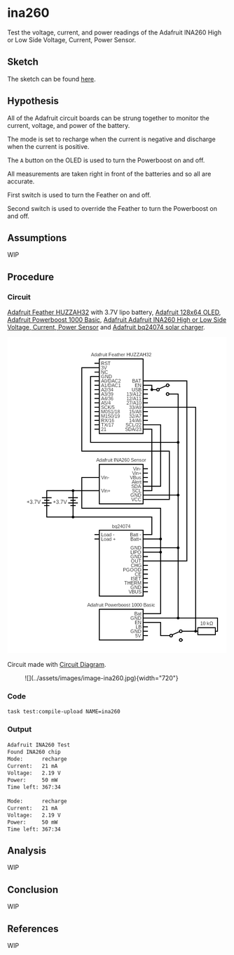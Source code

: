 # ina260

Test the voltage, current, and power readings of the Adafruit INA260 High or Low
Side Voltage, Current, Power Sensor.

## Sketch

The sketch can be found [here][1].

## Hypothesis

All of the Adafruit circuit boards can be strung together to monitor the current,
voltage, and power of the battery.

The mode is set to recharge when the current is negative and discharge when the
current is positive.

The `A` button on the OLED is used to turn the Powerboost on and off.

All measurements are taken right in front of the batteries and so all are accurate.

First switch is used to turn the Feather on and off.

Second switch is used to override the Feather to turn the Powerboost on and off.

## Assumptions

WIP

## Procedure

### Circuit

[Adafruit Feather HUZZAH32][5] with 3.7V lipo battery, [Adafruit 128x64 OLED][7], [Adafruit
Powerboost 1000 Basic][3], [Adafruit Adafruit INA260 High or Low Side Voltage, Current, 
Power Sensor][4] and [Adafruit bq24074 solar charger][6].

![](../assets/images/circuit-ina260.png)

Circuit made with [Circuit Diagram][2].

<figure markdown>
  ![](../assets/images/image-ina260.jpg){width="720"}
</figure>

### Code

```shell
task test:compile-upload NAME=ina260
```

### Output

```shell
Adafruit INA260 Test
Found INA260 chip
Mode:      recharge
Current:   21 mA
Voltage:   2.19 V
Power:     50 mW
Time left: 367:34

Mode:      recharge
Current:   21 mA
Voltage:   2.19 V
Power:     50 mW
Time left: 367:34
```

## Analysis

WIP

## Conclusion

WIP

## References

WIP

[1]: https://github.com/nicholaswilde/solar-battery-charger/tree/main/test/ina260
[2]: https://www.circuit-diagram.org/
[3]: https://www.adafruit.com/product/2030
[4]: https://www.adafruit.com/product/4226
[5]: https://www.adafruit.com/product/3405
[6]: https://www.adafruit.com/product/4755
[7]: https://www.adafruit.com/product/4650
